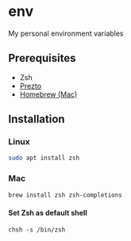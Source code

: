 # env
My personal environment variables

## Prerequisites

- Zsh
- [Prezto](https://github.com/sorin-ionescu/prezto)
- [Homebrew (Mac)](https://brew.sh/)

## Installation

### Linux

```bash
sudo apt install zsh
```

### Mac

```bash
brew install zsh zsh-completions
```

#### Set Zsh as default shell

```console
chsh -s /bin/zsh
```
